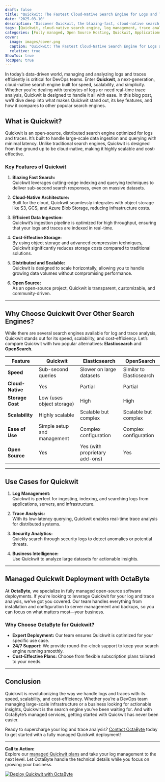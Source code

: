 ```yaml
---
draft: false
title: "Quickwit: The Fastest Cloud-Native Search Engine for Logs and Traces"
date: "2025-03-10"
description: "Discover Quickwit, the blazing-fast, cloud-native search engine designed for logs and traces. Learn how it outperforms traditional solutions, its unique features, and why it’s the perfect choice for modern DevOps teams. Managed deployment available at OctaByte."
tags: [Quickwit, cloud-native search engine, log management, trace analysis, open-source search engine, managed Quickwit deployment, OctaByte, DevOps tools, log analytics, distributed search engine]
categories: [Fully managed, Open Source Hosting, Quickwit, Applications, Analytics]
cover:
  image: images/cover.png
  caption: "Quickwit: The Fastest Cloud-Native Search Engine for Logs and Traces"
  relative: true
ShowToc: true
TocOpen: true
---
```



In today’s data-driven world, managing and analyzing logs and traces efficiently is critical for DevOps teams. Enter **Quickwit**, a next-generation, cloud-native search engine built for speed, scalability, and simplicity. Whether you're dealing with terabytes of logs or need real-time trace analysis, Quickwit is designed to handle it all with ease. In this blog post, we’ll dive deep into what makes Quickwit stand out, its key features, and how it compares to other popular search engines.

## What is Quickwit?

Quickwit is an open-source, distributed search engine optimized for logs and traces. It’s built to handle large-scale data ingestion and querying with minimal latency. Unlike traditional search engines, Quickwit is designed from the ground up to be cloud-native, making it highly scalable and cost-effective.

### Key Features of Quickwit

1. **Blazing Fast Search:**  
   Quickwit leverages cutting-edge indexing and querying techniques to deliver sub-second search responses, even on massive datasets.

2. **Cloud-Native Architecture:**  
   Built for the cloud, Quickwit seamlessly integrates with object storage like S3, GCS, and Azure Blob Storage, reducing infrastructure costs.

3. **Efficient Data Ingestion:**  
   Quickwit’s ingestion pipeline is optimized for high throughput, ensuring that your logs and traces are indexed in real-time.

4. **Cost-Effective Storage:**  
   By using object storage and advanced compression techniques, Quickwit significantly reduces storage costs compared to traditional solutions.

5. **Distributed and Scalable:**  
   Quickwit is designed to scale horizontally, allowing you to handle growing data volumes without compromising performance.

6. **Open Source:**  
   As an open-source project, Quickwit is transparent, customizable, and community-driven.

---

## Why Choose Quickwit Over Other Search Engines?

While there are several search engines available for log and trace analysis, Quickwit stands out for its speed, scalability, and cost-efficiency. Let’s compare Quickwit with two popular alternatives: **Elasticsearch** and **OpenSearch**.

| Feature                | Quickwit                     | Elasticsearch                | OpenSearch                   |
|------------------------|------------------------------|------------------------------|------------------------------|
| **Speed**              | Sub-second queries           | Slower on large datasets     | Similar to Elasticsearch     |
| **Cloud-Native**       | Yes                          | Partial                      | Partial                      |
| **Storage Cost**       | Low (uses object storage)    | High                         | High                         |
| **Scalability**        | Highly scalable              | Scalable but complex         | Scalable but complex         |
| **Ease of Use**        | Simple setup and management  | Complex configuration        | Complex configuration        |
| **Open Source**        | Yes                          | Yes (with proprietary add-ons)| Yes                          |

---

## Use Cases for Quickwit

1. **Log Management:**  
   Quickwit is perfect for ingesting, indexing, and searching logs from applications, servers, and infrastructure.

2. **Trace Analysis:**  
   With its low-latency querying, Quickwit enables real-time trace analysis for distributed systems.

3. **Security Analytics:**  
   Quickly search through security logs to detect anomalies or potential threats.

4. **Business Intelligence:**  
   Use Quickwit to analyze large datasets for actionable insights.

---

## Managed Quickwit Deployment with OctaByte

At **OctaByte**, we specialize in fully managed open-source software deployments. If you’re looking to leverage Quickwit for your log and trace analysis, we’ve got you covered. Our team handles everything from installation and configuration to server management and backups, so you can focus on what matters most—your business.

### Why Choose OctaByte for Quickwit?

- **Expert Deployment:** Our team ensures Quickwit is optimized for your specific use case.
- **24/7 Support:** We provide round-the-clock support to keep your search engine running smoothly.
- **Cost-Effective Plans:** Choose from flexible subscription plans tailored to your needs.

---

## Conclusion

Quickwit is revolutionizing the way we handle logs and traces with its speed, scalability, and cost-efficiency. Whether you’re a DevOps team managing large-scale infrastructure or a business looking for actionable insights, Quickwit is the search engine you’ve been waiting for. And with OctaByte’s managed services, getting started with Quickwit has never been easier.

Ready to supercharge your log and trace analysis? [Contact OctaByte](https://octabyte.io) today to get started with a fully managed Quickwit deployment!

---

**Call to Action:**  
Explore our [managed Quickwit plans](https://octabyte.io) and take your log management to the next level. Let OctaByte handle the technical details while you focus on growing your business.

[![Deploy Quickwit with OctaByte](/images/deploy-on-octabyte.png)](https://octabyte.io/fully-managed-open-source-services/applications/analytics/quickwit)